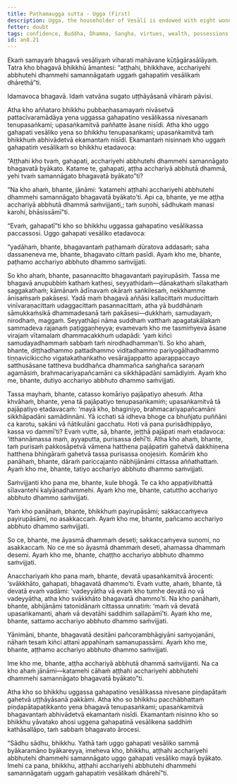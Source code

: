 ```yaml
---
title: Paṭhamaugga sutta - Ugga (First)
description: Ugga, the householder of Vesālī is endowed with eight wonderful and marvelous qualities.
fetter: doubt
tags: confidence, Buddha, Dhamma, Sangha, virtues, wealth, possessions, fame, an, an8
id: an8.21
---
```


Ekaṁ samayaṁ bhagavā vesāliyaṁ viharati mahāvane kūṭāgārasālāyaṁ. Tatra kho bhagavā bhikkhū āmantesi: “aṭṭhahi, bhikkhave, acchariyehi abbhutehi dhammehi samannāgataṁ uggaṁ gahapatiṁ vesālikaṁ dhārethā”ti.

Idamavoca bhagavā. Idaṁ vatvāna sugato uṭṭhāyāsanā vihāraṁ pāvisi.

Atha kho aññataro bhikkhu pubbaṇhasamayaṁ nivāsetvā pattacīvaramādāya yena uggassa gahapatino vesālikassa nivesanaṁ tenupasaṅkami; upasaṅkamitvā paññatte āsane nisīdi. Atha kho uggo gahapati vesāliko yena so bhikkhu tenupasaṅkami; upasaṅkamitvā taṁ bhikkhuṁ abhivādetvā ekamantaṁ nisīdi. Ekamantaṁ nisinnaṁ kho uggaṁ gahapatiṁ vesālikaṁ so bhikkhu etadavoca:

“Aṭṭhahi kho tvaṁ, gahapati, acchariyehi abbhutehi dhammehi samannāgato bhagavatā byākato. Katame te, gahapati, aṭṭha acchariyā abbhutā dhammā, yehi tvaṁ samannāgato bhagavatā byākato”ti?

“Na kho ahaṁ, bhante, jānāmi: ‘katamehi aṭṭhahi acchariyehi abbhutehi dhammehi samannāgato bhagavatā byākato’ti. Api ca, bhante, ye me aṭṭha acchariyā abbhutā dhammā saṁvijjanti,; taṁ suṇohi, sādhukaṁ manasi karohi, bhāsissāmī”ti.

“Evaṁ, gahapatī”ti kho so bhikkhu uggassa gahapatino vesālikassa paccassosi. Uggo gahapati vesāliko etadavoca:

“yadāhaṁ, bhante, bhagavantaṁ paṭhamaṁ dūratova addasaṁ; saha dassaneneva me, bhante, bhagavato cittaṁ pasīdi. Ayaṁ kho me, bhante, paṭhamo acchariyo abbhuto dhammo saṁvijjati.

So kho ahaṁ, bhante, pasannacitto bhagavantaṁ payirupāsiṁ. Tassa me bhagavā anupubbiṁ kathaṁ kathesi, seyyathidaṁ—dānakathaṁ sīlakathaṁ saggakathaṁ; kāmānaṁ ādīnavaṁ okāraṁ saṅkilesaṁ, nekkhamme ānisaṁsaṁ pakāsesi. Yadā maṁ bhagavā aññāsi kallacittaṁ muducittaṁ vinīvaraṇacittaṁ udaggacittaṁ pasannacittaṁ, atha yā buddhānaṁ sāmukkaṁsikā dhammadesanā taṁ pakāsesi—dukkhaṁ, samudayaṁ, nirodhaṁ, maggaṁ. Seyyathāpi nāma suddhaṁ vatthaṁ apagatakāḷakaṁ sammadeva rajanaṁ paṭiggaṇheyya; evamevaṁ kho me tasmiṁyeva āsane virajaṁ vītamalaṁ dhammacakkhuṁ udapādi: ‘yaṁ kiñci samudayadhammaṁ sabbaṁ taṁ nirodhadhamman’ti. So kho ahaṁ, bhante, diṭṭhadhammo pattadhammo viditadhammo pariyogāḷhadhammo tiṇṇavicikiccho vigatakathaṅkatho vesārajjappatto aparappaccayo satthusāsane tattheva buddhañca dhammañca saṅghañca saraṇaṁ agamāsiṁ, brahmacariyapañcamāni ca sikkhāpadāni samādiyiṁ. Ayaṁ kho me, bhante, dutiyo acchariyo abbhuto dhammo saṁvijjati.

Tassa mayhaṁ, bhante, catasso komāriyo pajāpatiyo ahesuṁ. Atha khvāhaṁ, bhante, yena tā pajāpatiyo tenupasaṅkamiṁ; upasaṅkamitvā tā pajāpatiyo etadavacaṁ: ‘mayā kho, bhaginiyo, brahmacariyapañcamāni sikkhāpadāni samādinnāni. Yā icchati sā idheva bhoge ca bhuñjatu puññāni ca karotu, sakāni vā ñātikulāni gacchatu. Hoti vā pana purisādhippāyo, kassa vo dammī’ti? Evaṁ vutte, sā, bhante, jeṭṭhā pajāpati maṁ etadavoca: ‘itthannāmassa maṁ, ayyaputta, purisassa dehī’ti. Atha kho ahaṁ, bhante, taṁ purisaṁ pakkosāpetvā vāmena hatthena pajāpatiṁ gahetvā dakkhiṇena hatthena bhiṅgāraṁ gahetvā tassa purisassa oṇojesiṁ. Komāriṁ kho panāhaṁ, bhante, dāraṁ pariccajanto nābhijānāmi cittassa aññathattaṁ. Ayaṁ kho me, bhante, tatiyo acchariyo abbhuto dhammo saṁvijjati.

Saṁvijjanti kho pana me, bhante, kule bhogā. Te ca kho appaṭivibhattā sīlavantehi kalyāṇadhammehi. Ayaṁ kho me, bhante, catuttho acchariyo abbhuto dhammo saṁvijjati.

Yaṁ kho panāhaṁ, bhante, bhikkhuṁ payirupāsāmi; sakkaccaṁyeva payirupāsāmi, no asakkaccaṁ. Ayaṁ kho me, bhante, pañcamo acchariyo abbhuto dhammo saṁvijjati.

So ce, bhante, me āyasmā dhammaṁ deseti; sakkaccaṁyeva suṇomi, no asakkaccaṁ. No ce me so āyasmā dhammaṁ deseti, ahamassa dhammaṁ desemi. Ayaṁ kho me, bhante, chaṭṭho acchariyo abbhuto dhammo saṁvijjati.

Anacchariyaṁ kho pana maṁ, bhante, devatā upasaṅkamitvā ārocenti: ‘svākkhāto, gahapati, bhagavatā dhammo’ti. Evaṁ vutte, ahaṁ, bhante, tā devatā evaṁ vadāmi: ‘vadeyyātha vā evaṁ kho tumhe devatā no vā vadeyyātha, atha kho svākkhāto bhagavatā dhammo’ti. Na kho panāhaṁ, bhante, abhijānāmi tatonidānaṁ cittassa unnatiṁ: ‘maṁ vā devatā upasaṅkamanti, ahaṁ vā devatāhi saddhiṁ sallapāmī’ti. Ayaṁ kho me, bhante, sattamo acchariyo abbhuto dhammo saṁvijjati.

Yānimāni, bhante, bhagavatā desitāni pañcorambhāgiyāni saṁyojanāni, nāhaṁ tesaṁ kiñci attani appahīnaṁ samanupassāmi. Ayaṁ kho me, bhante, aṭṭhamo acchariyo abbhuto dhammo saṁvijjati.

Ime kho me, bhante, aṭṭha acchariyā abbhutā dhammā saṁvijjanti. Na ca kho ahaṁ jānāmi—katamehi cāhaṁ aṭṭhahi acchariyehi abbhutehi dhammehi samannāgato bhagavatā byākato”ti.

Atha kho so bhikkhu uggassa gahapatino vesālikassa nivesane piṇḍapātaṁ gahetvā uṭṭhāyāsanā pakkāmi. Atha kho so bhikkhu pacchābhattaṁ piṇḍapātapaṭikkanto yena bhagavā tenupasaṅkami; upasaṅkamitvā bhagavantaṁ abhivādetvā ekamantaṁ nisīdi. Ekamantaṁ nisinno kho so bhikkhu yāvatako ahosi uggena gahapatinā vesālikena saddhiṁ kathāsallāpo, taṁ sabbaṁ bhagavato ārocesi.

“Sādhu sādhu, bhikkhu. Yathā taṁ uggo gahapati vesāliko sammā byākaramāno byākareyya, imeheva kho, bhikkhu, aṭṭhahi acchariyehi abbhutehi dhammehi samannāgato uggo gahapati vesāliko mayā byākato. Imehi ca pana, bhikkhu, aṭṭhahi acchariyehi abbhutehi dhammehi samannāgataṁ uggaṁ gahapatiṁ vesālikaṁ dhārehī”ti.
